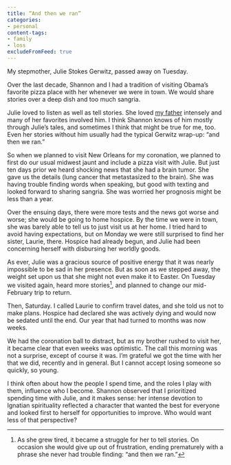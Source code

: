 ```yaml
---
title: “And then we ran”
categories:
- personal
content-tags:
- family
- loss
excludeFromFeed: true
---
```


My stepmother, Julie Stokes Gerwitz, passed away on Tuesday.

Over the last decade, Shannon and I had a tradition of visiting Obama’s favorite pizza place with her whenever we were in town. We would share stories over a deep dish and too much sangria.

Julie loved to listen as well as tell stories. She loved [my father](/2005/07/11/fatherless.html) intensely and many of her favorites involved him. I think Shannon knows of him mostly through Julie’s tales, and sometimes I think that might be true for me, too. Even her stories without him usually had the typical Gerwitz wrap-up: “and then we ran.”

So when we planned to visit New Orleans for my coronation, we planned to first do our usual midwest jaunt and include a pizza visit with Julie. But just ten days prior we heard shocking news that she had a brain tumor. She gave us the details (lung cancer that metastasized to the brain). She was having trouble finding words when speaking, but good with texting and looked forward to sharing sangria. She was worried her prognosis might be less than a year.

Over the ensuing days, there were more tests and the news got worse and worse; she would be going to home hospice. By the time we were in town, she was barely able to tell us to just visit us at her home. I tried hard to avoid having expectations, but on Monday we were still surprised to find her sister, Laurie, there. Hospice had already begun, and Julie had been concerning herself with disbursing her worldly goods.

As ever, Julie was a gracious source of positive energy that it was nearly impossible to be sad in her presence. But as soon as we stepped away, the weight set upon us that she might not even make it to Easter. On Tuesday we visited again, heard more stories[^stories], and planned to change our mid-February trip to return.

[^stories]: As she grew tired, it became a struggle for her to tell stories. On occasion she would give up out of frustration, ending prematurely with a phrase she never had trouble finding: “and then we ran.”

Then, Saturday. I called Laurie to confirm travel dates, and she told us not to make plans. Hospice had declared she was actively dying and would now be sedated until the end. Our year that had turned to months was now weeks.

We had the coronation ball to distract, but as my brother rushed to visit her, it became clear that even weeks was optimistic. The call this morning was not a surprise, except of course it was. I’m grateful we got the time with her that we did, recently and in general. But I cannot accept losing someone so quickly, so young.

I think often about how the people I spend time, and the roles I play with them, influence who I become. Shannon observed that I prioritized spending time with Julie, and it makes sense: her intense devotion to Ignatian spirituality reflected a character that wanted the best for everyone and looked first to herself for opportunities to improve. Who would want less of that perspective?
